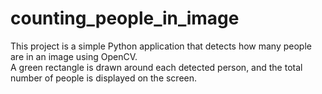 # counting_people_in_image
This project is a simple Python application that detects how many people are in an image using OpenCV.  
A green rectangle is drawn around each detected person, and the total number of people is displayed on the screen.
